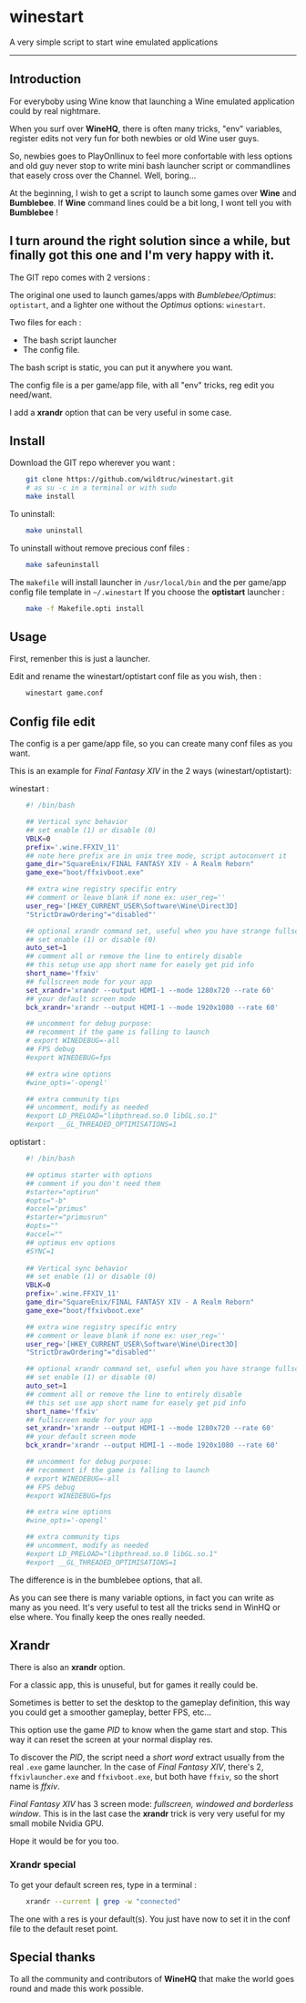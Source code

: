 # winestart
A very simple script to start wine emulated applications

-------
## Introduction
For everyboby using Wine know that launching a Wine emulated application could by real nightmare.

When you surf over **WineHQ**, there is often many tricks, "env" variables, register edits not very fun for both newbies or old Wine user guys.

So, newbies goes to PlayOnllinux to feel more confortable with less options and old guy never stop to write mini bash launcher script or commandlines that easely cross over the Channel.
Well, boring...


At the beginning, I wish to get a script to launch some games over **Wine** and **Bumblebee**. If **Wine** command lines could be a bit long, I wont tell you with **Bumblebee** !

I turn around the right solution since a while, but finally got this one and I'm very happy with it.
--------

The GIT repo comes with 2 versions :

The original one used to launch games/apps with *Bumblebee/Optimus*: `optistart`, and a lighter one without the *Optimus* options: `winestart`.

Two files for each :
 - The bash script launcher
 - The config file.

The bash script is static, you can put it anywhere you want.

The config file is a per game/app file, with all "env" tricks, reg edit you need/want.

I add a **xrandr** option that can be very useful in some case.

## Install
Download the GIT repo wherever you want :
```sh
	git clone https://github.com/wildtruc/winestart.git
	# as su -c in a terminal or with sudo
	make install
```

To uninstall:
```sh
	make uninstall
```

To uninstall without remove precious conf files :
```sh
	make safeuninstall
```

The `makefile` will install launcher in `/usr/local/bin` and the per game/app config file template in `~/.winestart`
If you choose the **optistart** launcher :
```sh
	make -f Makefile.opti install
```

## Usage
First, remenber this is just a launcher.

Edit and rename the winestart/optistart conf file as you wish, then :

```sh
	winestart game.conf
```

## Config file edit
The config is a per game/app file, so you can create many conf files as you want.

This is an example for *Final Fantasy XIV* in the 2 ways (winestart/optistart):

winestart :
```sh
	#! /bin/bash

	## Vertical sync behavior
	## set enable (1) or disable (0)
	VBLK=0
	prefix='.wine.FFXIV_11'
	## note here prefix are in unix tree mode, script autoconvert it
	game_dir="SquareEnix/FINAL FANTASY XIV - A Realm Reborn"
	game_exe="boot/ffxivboot.exe"

	## extra wine registry specific entry
	## comment or leave blank if none ex: user_reg=''
	user_reg='[HKEY_CURRENT_USER\Software\Wine\Direct3D]
	"StrictDrawOrdering"="disabled"'

	## optional xrandr command set, useful when you have strange fullscreen beshavior
	## set enable (1) or disable (0)
	auto_set=1
	## comment all or remove the line to entirely disable
	## this setup use app short name for easely get pid info
	short_name='ffxiv'
	## fullscreen mode for your app
	set_xrandr='xrandr --output HDMI-1 --mode 1280x720 --rate 60'
	## your default screen mode
	bck_xrandr='xrandr --output HDMI-1 --mode 1920x1080 --rate 60'

	## uncomment for debug purpose:
	## recomment if the game is falling to launch
	# export WINEDEBUG=-all
	## FPS debug
	#export WINEDEBUG=fps

	## extra wine options
	#wine_opts='-opengl'

	## extra community tips
	## uncomment, modify as needed
	#export LD_PRELOAD="libpthread.so.0 libGL.so.1"
	#export __GL_THREADED_OPTIMISATIONS=1
```

optistart :
```sh
	#! /bin/bash

	## optimus starter with options
	## comment if you don't need them
	#starter="optirun"
	#opts="-b"
	#accel="primus"
	#starter="primusrun"
	#opts=""
	#accel=""
	## optimus env options
	#SYNC=1
	
	## Vertical sync behavior
	## set enable (1) or disable (0)
	VBLK=0
	prefix='.wine.FFXIV_11'
	game_dir="SquareEnix/FINAL FANTASY XIV - A Realm Reborn"
	game_exe="boot/ffxivboot.exe"

	## extra wine registry specific entry
	## comment or leave blank if none ex: user_reg=''
	user_reg='[HKEY_CURRENT_USER\Software\Wine\Direct3D]
	"StrictDrawOrdering"="disabled"'

	## optional xrandr command set, useful when you have strange fullscreen beshavior
	## set enable (1) or disable (0)
	auto_set=1
	## comment all or remove the line to entirely disable
	## this set use app short name for easely get pid info
	short_name='ffxiv'
	## fullscreen mode for your app
	set_xrandr='xrandr --output HDMI-1 --mode 1280x720 --rate 60'
	## your default screen mode
	bck_xrandr='xrandr --output HDMI-1 --mode 1920x1080 --rate 60'

	## uncomment for debug purpose:
	## recomment if the game is falling to launch
	# export WINEDEBUG=-all
	## FPS debug
	#export WINEDEBUG=fps

	## extra wine options
	#wine_opts='-opengl'

	## extra community tips
	## uncomment, modify as needed
	#export LD_PRELOAD="libpthread.so.0 libGL.so.1"
	#export __GL_THREADED_OPTIMISATIONS=1
```

The difference is in the bumblebee options, that all.


As you can see there is many variable options, in fact you can write as many as you need. It's very useful to test all the tricks send in WinHQ or else where.
You finally keep the ones really needed.

## Xrandr
There is also an **xrandr** option.

For a classic app, this is unuseful, but for games it really could be.


Sometimes is better to set the desktop to the gameplay definition, this way you could get a smoother gameplay, better FPS, etc...

This option use the game *PID* to know when the game start and stop. This way it can reset the screen at your normal display res.

To discover the *PID*, the script need a *short word* extract usually from the real `.exe` game launcher. In the case of *Final Fantasy XIV*, there's 2, `ffxivlauncher.exe` and `ffxivboot.exe`, but both have `ffxiv`, so the short name is *ffxiv*.

*Final Fantasy XIV* has 3 screen mode: *fullscreen, windowed and borderless window*. This is in the last case the **xrandr** trick is very very useful for my small mobile Nvidia GPU.

Hope it would be for you too.

### Xrandr special
To get your default screen res, type in a terminal :
```sh
	xrandr --current | grep -w "connected"
```

The one with a res is your default(s). You just have now to set it in the conf file to the default reset point.

## Special thanks
To all the community and contributors of **WineHQ** that make the world goes round and made this work possible.

